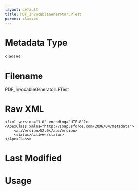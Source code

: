 ```yaml
---
layout: default
title: PDF_InvocableGeneratorLPTest
parent: classes
---
```

# Metadata Type
classes


# Filename 
PDF_InvocableGeneratorLPTest


# Raw XML
```
<?xml version="1.0" encoding="UTF-8"?>
<ApexClass xmlns="http://soap.sforce.com/2006/04/metadata">
    <apiVersion>52.0</apiVersion>
    <status>Active</status>
</ApexClass>
```


# Last Modified


# Usage

